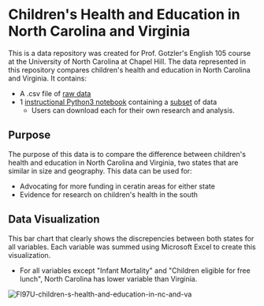 # **Children's Health and Education in North Carolina and Virginia**
This is a data repository was created for Prof. Gotzler's English 105 course at the University of North Carolina at Chapel Hill. The data represented in this repository compares children's health and education in North Carolina and Virginia. It contains:
- A .csv file of [raw data](https://github.com/Chinenye-u/ENGL-105-Unit-3/blob/main/CountyHealthData_2014-2015.csv)
- 1 [instructional Python3 notebook](https://github.com/Chinenye-u/ENGL-105-Unit-3/blob/main/unit_3.ipynb) containing a [subset](https://github.com/Chinenye-u/ENGL-105-Unit-3/blob/main/nc%20and%20va%20subset.csv) of data
  - Users can download each for their own research and analysis.
## Purpose
The purpose of this data is to compare the difference between children's health and education in North Carolina and Virginia, two states that are similar in size and geography. This data can be used for:
- Advocating for more funding in ceratin areas for either state
- Evidence for research on children's health in the south
## Data Visualization
This bar chart that clearly shows the discrepencies between both states for all variables. Each variable was summed using Microsoft Excel to create this visualization.
- For all variables except "Infant Mortality" and "Children eligible for free lunch", North Carolina has lower variable than Virginia.

![Fl97U-children-s-health-and-education-in-nc-and-va](https://github.com/user-attachments/assets/e28efa1a-75b7-4f37-b06c-249913367e3b)
